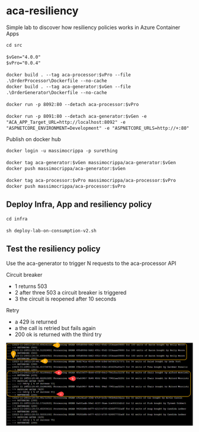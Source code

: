 # aca-resiliency
Simple lab to discover how resiliency policies works in Azure Container Apps

```
cd src

$vGen="4.0.0"
$vPro="0.0.4"

docker build . --tag aca-processor:$vPro --file .\OrderProcessor\Dockerfile --no-cache
docker build . --tag aca-generator:$vGen --file .\OrderGenerator\Dockerfile --no-cache

docker run -p 8092:80 --detach aca-processor:$vPro

docker run -p 8091:80 --detach aca-generator:$vGen -e "ACA_APP_Target_URL=http://localhost:8092" -e "ASPNETCORE_ENVIRONMENT=Development" -e "ASPNETCORE_URLS=http://+:80"

```

Publish on docker hub

```
docker login -u massimocrippa -p surething

docker tag aca-generator:$vGen massimocrippa/aca-generator:$vGen
docker push massimocrippa/aca-generator:$vGen

docker tag aca-processor:$vPro massimocrippa/aca-processor:$vPro
docker push massimocrippa/aca-processor:$vPro

```

## Deploy Infra, App and resiliency policy

```
cd infra

sh deploy-lab-on-consumption-v2.sh

```

## Test the resiliency policy

Use the aca-generator to trigger N requests to the aca-processor API

Circuit breaker
- 1 returns 503
- 2 after three 503 a circuit breaker is triggered
- 3 the circuit is reopened after 10 seconds

Retry
- a 429 is returned
- a the call is retried but fails again
- 200 ok is returned with the third try

![](imgs/retry-and-circuitbreaker.jpg)